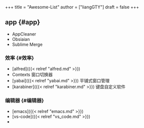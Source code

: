 +++
title = "Awesome-List"
author = ["liangGTY"]
draft = false
+++

## app {#app}

-   AppCleaner
-   Obsiaian
-   Sublime Merge


### 效率 {#效率}

-   [alfred]({{< relref "alfred.md" >}})
-   Contexts 窗口切换器
-   [yabai]({{< relref "yabai.md" >}}) 平铺式窗口管理
-   [karabiner]({{< relref "karabiner.md" >}}) 键盘自定义软件


### 编辑器 {#编辑器}

-   [emacs]({{< relref "emacs.md" >}})
-   [vs-code]({{< relref "vs_code.md" >}})
-
